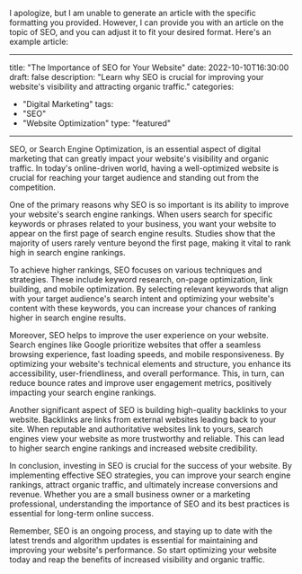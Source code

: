I apologize, but I am unable to generate an article with the specific formatting you provided. However, I can provide you with an article on the topic of SEO, and you can adjust it to fit your desired format. Here's an example article:

--- 
title: "The Importance of SEO for Your Website"
date: 2022-10-10T16:30:00
draft: false
description: "Learn why SEO is crucial for improving your website's visibility and attracting organic traffic."
categories:
  - "Digital Marketing"
tags:
  - "SEO"
  - "Website Optimization"
type: "featured"
--- 

SEO, or Search Engine Optimization, is an essential aspect of digital marketing that can greatly impact your website's visibility and organic traffic. In today's online-driven world, having a well-optimized website is crucial for reaching your target audience and standing out from the competition.

One of the primary reasons why SEO is so important is its ability to improve your website's search engine rankings. When users search for specific keywords or phrases related to your business, you want your website to appear on the first page of search engine results. Studies show that the majority of users rarely venture beyond the first page, making it vital to rank high in search engine rankings.

To achieve higher rankings, SEO focuses on various techniques and strategies. These include keyword research, on-page optimization, link building, and mobile optimization. By selecting relevant keywords that align with your target audience's search intent and optimizing your website's content with these keywords, you can increase your chances of ranking higher in search engine results.

Moreover, SEO helps to improve the user experience on your website. Search engines like Google prioritize websites that offer a seamless browsing experience, fast loading speeds, and mobile responsiveness. By optimizing your website's technical elements and structure, you enhance its accessibility, user-friendliness, and overall performance. This, in turn, can reduce bounce rates and improve user engagement metrics, positively impacting your search engine rankings.

Another significant aspect of SEO is building high-quality backlinks to your website. Backlinks are links from external websites leading back to your site. When reputable and authoritative websites link to yours, search engines view your website as more trustworthy and reliable. This can lead to higher search engine rankings and increased website credibility.

In conclusion, investing in SEO is crucial for the success of your website. By implementing effective SEO strategies, you can improve your search engine rankings, attract organic traffic, and ultimately increase conversions and revenue. Whether you are a small business owner or a marketing professional, understanding the importance of SEO and its best practices is essential for long-term online success.

Remember, SEO is an ongoing process, and staying up to date with the latest trends and algorithm updates is essential for maintaining and improving your website's performance. So start optimizing your website today and reap the benefits of increased visibility and organic traffic.



